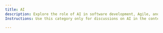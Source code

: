 ```yaml
---
title: AI
description: Explore the role of AI in software development, Agile, and Evidence-Based Management. Leverage AI for automation, decision-making, and continuous improvement.
Instructions: Use this category only for discussions on AI in the context of software development, Agile, DevOps, and Evidence-Based Management (EBM). Topics should focus on AI-driven automation, predictive analytics, intelligent decision-making, and AI’s impact on Agile and DevOps practices. General AI discussions unrelated to these areas should be placed in other relevant categories.

---
```



